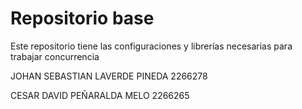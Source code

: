 # Repositorio base

Este repositorio tiene las configuraciones y librerías necesarias para trabajar concurrencia

JOHAN SEBASTIAN LAVERDE PINEDA 2266278

CESAR DAVID PEÑARALDA MELO 2266265
